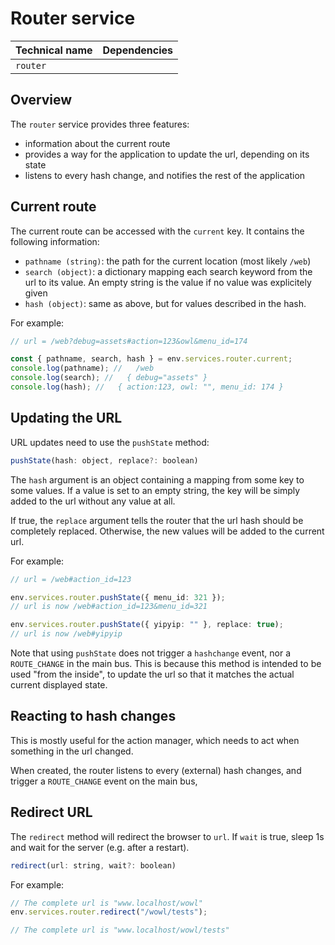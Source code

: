 # Router service

| Technical name | Dependencies |
| -------------- | ------------ |
| `router`       |              |

## Overview

The `router` service provides three features:

-   information about the current route
-   provides a way for the application to update the url, depending on its state
-   listens to every hash change, and notifies the rest of the application

## Current route

The current route can be accessed with the `current` key. It contains the following
information:

-   `pathname (string)`: the path for the current location (most likely `/web`)
-   `search (object)`: a dictionary mapping each search keyword from the url to
    its value. An empty string is the value if no value was explicitely given
-   `hash (object)`: same as above, but for values described in the hash.

For example:

```js
// url = /web?debug=assets#action=123&owl&menu_id=174

const { pathname, search, hash } = env.services.router.current;
console.log(pathname); //   /web
console.log(search); //   { debug="assets" }
console.log(hash); //   { action:123, owl: "", menu_id: 174 }
```

## Updating the URL

URL updates need to use the `pushState` method:

```js
pushState(hash: object, replace?: boolean)
```

The `hash` argument is an object containing a mapping from some key to some values.
If a value is set to an empty string, the key will be simply added to the url
without any value at all.

If true, the `replace` argument tells the router that the url hash should be
completely replaced. Otherwise, the new values will be added to the current url.

For example:

```ts
// url = /web#action_id=123

env.services.router.pushState({ menu_id: 321 });
// url is now /web#action_id=123&menu_id=321

env.services.router.pushState({ yipyip: "" }, replace: true);
// url is now /web#yipyip
```

Note that using `pushState` does not trigger a `hashchange` event, nor a
`ROUTE_CHANGE` in the main bus. This is because this method is intended to be
used "from the inside", to update the url so that it matches the actual current
displayed state.

## Reacting to hash changes

This is mostly useful for the action manager, which needs to act when something
in the url changed.

When created, the router listens to every (external) hash changes, and trigger a
`ROUTE_CHANGE` event on the main bus,

## Redirect URL

The `redirect` method will redirect the browser to `url`. If `wait` is true, sleep 1s and wait for the server (e.g. after a restart).

```js
redirect(url: string, wait?: boolean)
```

For example:

```ts
// The complete url is "www.localhost/wowl"
env.services.router.redirect("/wowl/tests");

// The complete url is "www.localhost/wowl/tests"
```

